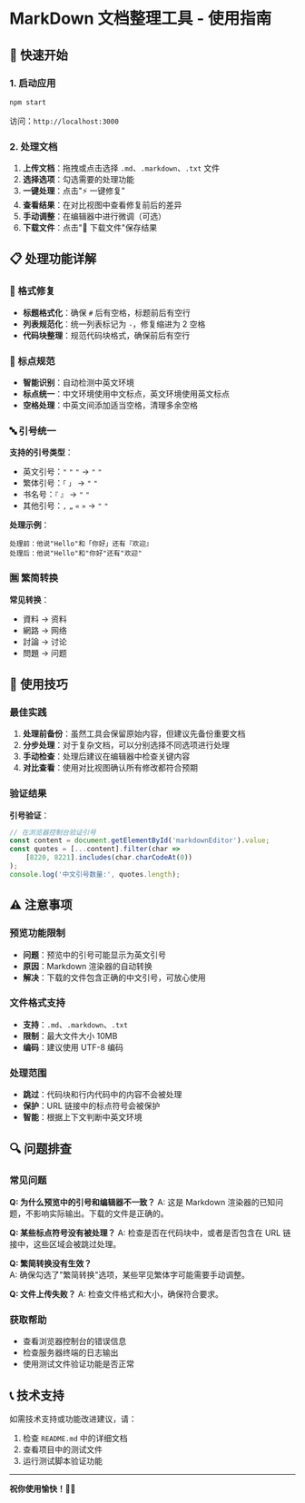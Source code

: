 # MarkDown 文档整理工具 - 使用指南

## 🚀 快速开始

### 1. 启动应用
```bash
npm start
```
访问：`http://localhost:3000`

### 2. 处理文档
1. **上传文档**：拖拽或点击选择 `.md`、`.markdown`、`.txt` 文件
2. **选择选项**：勾选需要的处理功能
3. **一键处理**：点击"⚡ 一键修复"
4. **查看结果**：在对比视图中查看修复前后的差异
5. **手动调整**：在编辑器中进行微调（可选）
6. **下载文件**：点击"💾 下载文件"保存结果

## 📋 处理功能详解

### 🔧 格式修复
- **标题格式化**：确保 `#` 后有空格，标题前后有空行
- **列表规范化**：统一列表标记为 `-`，修复缩进为 2 空格
- **代码块整理**：规范代码块格式，确保前后有空行

### 📝 标点规范
- **智能识别**：自动检测中英文环境
- **标点统一**：中文环境使用中文标点，英文环境使用英文标点
- **空格处理**：中英文间添加适当空格，清理多余空格

### 🔤 引号统一
**支持的引号类型**：
- 英文引号：`"` `"` `"` → `"` `"`
- 繁体引号：`「` `」` → `"` `"`
- 书名号：`『` `』` → `"` `"`
- 其他引号：`‚` `„` `«` `»` → `"` `"`

**处理示例**：
```
处理前：他说"Hello"和「你好」还有『欢迎』
处理后：他说"Hello"和"你好"还有"欢迎"
```

### 🈚 繁简转换
**常见转换**：
- 資料 → 资料
- 網路 → 网络  
- 討論 → 讨论
- 問題 → 问题

## 🎯 使用技巧

### 最佳实践
1. **处理前备份**：虽然工具会保留原始内容，但建议先备份重要文档
2. **分步处理**：对于复杂文档，可以分别选择不同选项进行处理
3. **手动检查**：处理后建议在编辑器中检查关键内容
4. **对比查看**：使用对比视图确认所有修改都符合预期

### 验证结果
**引号验证**：
```javascript
// 在浏览器控制台验证引号
const content = document.getElementById('markdownEditor').value;
const quotes = [...content].filter(char => 
    [8220, 8221].includes(char.charCodeAt(0))
);
console.log('中文引号数量:', quotes.length);
```

## ⚠️ 注意事项

### 预览功能限制
- **问题**：预览中的引号可能显示为英文引号
- **原因**：Markdown 渲染器的自动转换
- **解决**：下载的文件包含正确的中文引号，可放心使用

### 文件格式支持
- **支持**：`.md`、`.markdown`、`.txt`
- **限制**：最大文件大小 10MB
- **编码**：建议使用 UTF-8 编码

### 处理范围
- **跳过**：代码块和行内代码中的内容不会被处理
- **保护**：URL 链接中的标点符号会被保护
- **智能**：根据上下文判断中英文环境

## 🔍 问题排查

### 常见问题

**Q: 为什么预览中的引号和编辑器不一致？**
A: 这是 Markdown 渲染器的已知问题，不影响实际输出。下载的文件是正确的。

**Q: 某些标点符号没有被处理？**
A: 检查是否在代码块中，或者是否包含在 URL 链接中，这些区域会被跳过处理。

**Q: 繁简转换没有生效？**  
A: 确保勾选了"繁简转换"选项，某些罕见繁体字可能需要手动调整。

**Q: 文件上传失败？**
A: 检查文件格式和大小，确保符合要求。

### 获取帮助
- 查看浏览器控制台的错误信息
- 检查服务器终端的日志输出
- 使用测试文件验证功能是否正常

## 📞 技术支持

如需技术支持或功能改进建议，请：
1. 检查 `README.md` 中的详细文档
2. 查看项目中的测试文件
3. 运行测试脚本验证功能

---

**祝你使用愉快！📝✨**